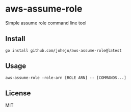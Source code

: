 # aws-assume-role

Simple assume role command line tool

## Install

```
go install github.com/johejo/aws-assume-role@latest
```

## Usage

```
aws-assume-role -role-arn [ROLE ARN] -- [COMMANDS...]
```

## License

MIT
